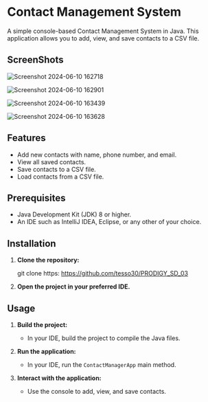 # Contact Management System

A simple console-based Contact Management System in Java. This application allows you to add, view, and save contacts to a CSV file.

## ScreenShots
![Screenshot 2024-06-10 162718](https://github.com/tesso30/PRODIGY_SD_03/assets/156070938/469d1161-0661-4d2f-9691-ca390e5f6eee)

![Screenshot 2024-06-10 162901](https://github.com/tesso30/PRODIGY_SD_03/assets/156070938/0e2d7894-8109-46a4-98ea-968eea64442f)

![Screenshot 2024-06-10 163439](https://github.com/tesso30/PRODIGY_SD_03/assets/156070938/00b80a55-a3e6-42b2-83df-36a8aa7d0a30)

![Screenshot 2024-06-10 163628](https://github.com/tesso30/PRODIGY_SD_03/assets/156070938/d9444868-9a8e-4163-98ae-0a890c8905a3)



## Features

- Add new contacts with name, phone number, and email.
- View all saved contacts.
- Save contacts to a CSV file.
- Load contacts from a CSV file.

## Prerequisites

- Java Development Kit (JDK) 8 or higher.
- An IDE such as IntelliJ IDEA, Eclipse, or any other of your choice.

## Installation

1. **Clone the repository:**

    git clone https: https://github.com/tesso30/PRODIGY_SD_03

2. **Open the project in your preferred IDE.**

## Usage

1. **Build the project:**

    - In your IDE, build the project to compile the Java files.

2. **Run the application:**

    - In your IDE, run the `ContactManagerApp` main method.

3. **Interact with the application:**

    - Use the console to add, view, and save contacts.
